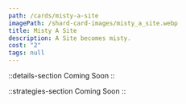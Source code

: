 ```yaml
---
path: /cards/misty-a-site
imagePath: /shard-card-images/misty_a_site.webp
title: Misty A Site
description: A Site becomes misty.
cost: "2"
tags: null
---
```


::details-section
Coming Soon
::

::strategies-section
Coming Soon
::
